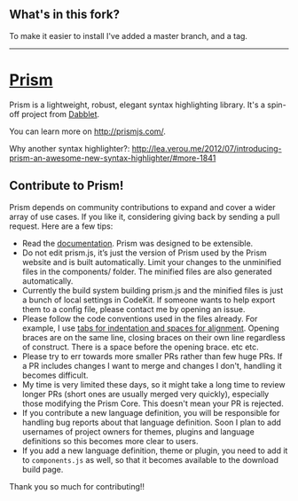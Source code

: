 ## What's in this fork?

To make it easier to install I've added a master branch, and a tag.

---

# [Prism](http://prismjs.com/)

Prism is a lightweight, robust, elegant syntax highlighting library. It's a spin-off project from [Dabblet](http://dabblet.com/).

You can learn more on http://prismjs.com/.

Why another syntax highlighter?: http://lea.verou.me/2012/07/introducing-prism-an-awesome-new-syntax-highlighter/#more-1841

## Contribute to Prism!

Prism depends on community contributions to expand and cover a wider array of use cases. If you like it, considering giving back by sending a pull request. Here are a few tips:

- Read the [documentation](http://prismjs.com/extending.html). Prism was designed to be extensible.
- Do not edit prism.js, it’s just the version of Prism used by the Prism website and is built automatically. Limit your changes to the unminified files in the components/ folder. The minified files are also generated automatically.
- Currently the build system building prism.js and the minified files is just a bunch of local settings in CodeKit. If someone wants to help export them to a config file, please contact me by opening an issue.
- Please follow the code conventions used in the files already. For example, I use [tabs for indentation and spaces for alignment](http://lea.verou.me/2012/01/why-tabs-are-clearly-superior/). Opening braces are on the same line, closing braces on their own line regardless of construct. There is a space before the opening brace. etc etc.
- Please try to err towards more smaller PRs rather than few huge PRs. If a PR includes changes I want to merge and changes I don't, handling it becomes difficult.
- My time is very limited these days, so it might take a long time to review longer PRs (short ones are usually merged very quickly), especially those modifying the Prism Core. This doesn't mean your PR is rejected.
- If you contribute a new language definition, you will be responsible for handling bug reports about that language definition. Soon I plan to add usernames of project owners for themes, plugins and language definitions so this becomes more clear to users.
- If you add a new language definition, theme or plugin, you need to add it to `components.js` as well, so that it becomes available to the download build page.

Thank you so much for contributing!!
